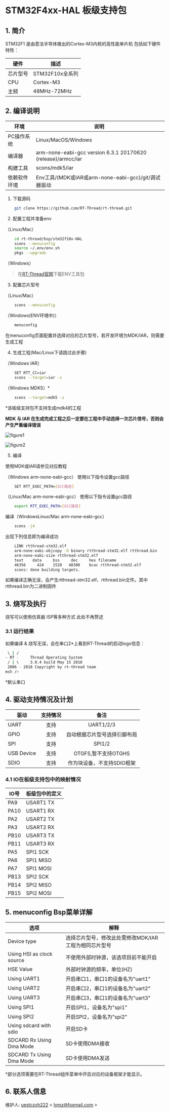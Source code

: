 # STM32F4xx-HAL 板级支持包

## 1. 简介

STM32F1 是由意法半导体推出的Cortex-M3内核的高性能单片机
包括如下硬件特性：

| 硬件 | 描述 |
| -- | -- |
|芯片型号| STM32F10x全系列 |
|CPU| Cortex-M3 |
|主频| 48MHz-72MHz |

## 2. 编译说明


| 环境         | 说明                                                         |
| ------------ | ------------------------------------------------------------ |
| PC操作系统   | Linux/MacOS/Windows                                          |
| 编译器       | arm-none-eabi-gcc version 6.3.1 20170620 (release)/armcc/iar |
| 构建工具     | scons/mdk5/iar                                               |
| 依赖软件环境 | Env工具/(MDK或IAR或arm-none-eabi-gcc)/git/调试器驱动         |

1) 下载源码

```bash
    git clone https://github.com/RT-Thread/rt-thread.git
```

2) 配置工程并准备env

（Linux/Mac）

```bash
    cd rt-thread/bsp/stm32f10x-HAL
    scons --menuconfig
    source ~/.env/env.sh
    pkgs --upgrade
```

（Windows）

>在[RT-Thread官网][1]下载ENV工具包

3) 配置芯片型号

（Linux/Mac）

```bash
    scons --menuconfig
```

（Windows(ENV环境中)）

```bash
    menuconfig
```

在menuconfig页面配置并选择对应的芯片型号，若开发环境为MDK/IAR，则需要生成工程

4) 生成工程(Mac/Linux下请跳过此步骤)

（Windows IAR）

```bash
    SET RTT_CC=iar
    scons --target=iar -s
```

（Windows MDK5）*

```bash
    scons --target=mdk5 -s
```

*该板级支持包不支持生成mdk4的工程

**MDK 与 IAR 在生成完成工程之后一定要在工程中手动选择一次芯片信号，否则会产生严重编译错误**

![figure1](https://raw.githubusercontent.com/RT-Thread/rt-thread/master/bsp/stm32f10x-HAL/figures/figure1.png)

![figure2](https://raw.githubusercontent.com/RT-Thread/rt-thread/master/bsp/stm32f10x-HAL/figures/figure2.png)

5) 编译

使用MDK或IAR请参见对应教程

（Windows arm-none-eabi-gcc）
使用以下指令设置gcc路径

```bash
    SET RTT_EXEC_PATH=[GCC路径]
```

（Linux/Mac arm-none-eabi-gcc）
使用以下指令设置gcc路径

```bash
    export RTT_EXEC_PATH=[GCC路径]
```

编译（WindowsLinux/Mac arm-none-eabi-gcc）

```bash
    scons -j4
```

出现下列信息即为编译成功

```bash
    LINK rtthread-stm32.elf
    arm-none-eabi-objcopy -O binary rtthread-stm32.elf rtthread.bin
    arm-none-eabi-size rtthread-stm32.elf
    text    data     bss     dec     hex filename
    46356     424    1520   48300    bcac rtthread-stm32.elf
    scons: done building targets.
```


如果编译正确无误，会产生rtthread-stm32.elf、rtthread.bin文件。其中rtthread.bin为二进制固件

## 3. 烧写及执行

烧写可以使用仿真器 ISP等多种方式 此处不再赘述

### 3.1 运行结果

如果编译 & 烧写无误，会在串口2*上看到RT-Thread的启动logo信息：

```bash
 \ | /
- RT -     Thread Operating System
 / | \     3.0.4 build May 15 2018
 2006 - 2018 Copyright by rt-thread team
msh />
```

*默认串口


## 4. 驱动支持情况及计划

| 驱动       | 支持情况 | 备注                         |
| ---------- | :------: | :--------------------------: |
| UART       | 支持     | UART1/2/3                    |
| GPIO       | 支持     | 自动根据芯片型号选择引脚布局 |
| SPI        | 支持     | SPI1/2                     |
| USB Device | 支持     | OTGFS,暂不支持OTGHS          |
| SDIO       | 支持     | 作为块设备，不支持SDIO框架     |


### 4.1 IO在板级支持包中的映射情况

| IO号 | 板级包中的定义 |
| -- | -- |
| PA9 | USART1 TX |
| PA10 | USART1 RX |
| PA2 | USART2 TX |
| PA3 | USART2 RX |
| PB10 | USART3 TX |
| PB11 | USART3 RX |
| PA5 | SPI1 SCK |
| PA6 | SPI1 MISO |
| PA7 | SPI1 MOSI |
| PB13 |SPI2 SCK |
| PB14 |SPI2 MISO |
| PB15 |SPI2 MOSI |

## 5. menuconfig Bsp菜单详解

| 选项 | 解释 |
| -- | -- |
| Device type | 选择芯片型号，修改此处需修改MDK/IAR工程为相同芯片型号 |
| Using HSI as clock source | 不使用外部时钟源，该选项目前不能开启 |
| HSE Value | 外部时钟源的频率，单位(HZ) |
| Using UART1 | 开启串口1，串口1的设备名为"uart1" |
| Using UART2 | 开启串口2，串口1的设备名为"uart2" |
| Using UART3 | 开启串口3，串口1的设备名为"uart3" |
| Using SPI1 | 开启SPI1，设备名为"spi1" |
| Using SPI2 | 开启SPI2，设备名为"spi2" |
| Using sdcard with sdio | 开启SD卡 |
| SDCARD Rx Using Dma Mode | SD卡使用DMA接收 |
| SDCARD Tx Using Dma Mode | SD卡使用DMA发送 |

*部分选项需要在RT-Thread组件菜单中开启对应的设备框架才能显示。

## 6. 联系人信息

维护人:
[uestczyh222][4] < [lymz@foxmail.com][5] >

  [1]: https://www.rt-thread.org/page/download.html
  [4]: https://github.com/uestczyh222
  [5]: mailto:lymz@foxmail.com

